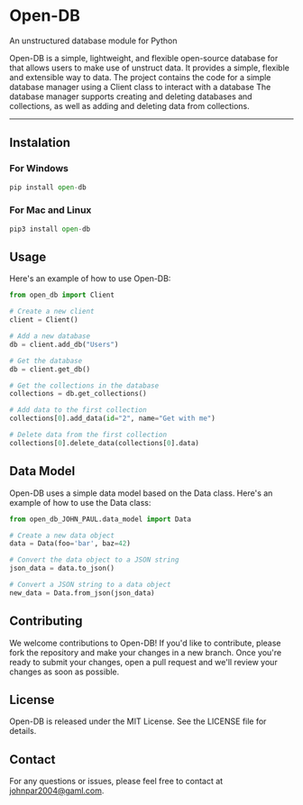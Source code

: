 # Open-DB

An unstructured database module for Python

Open-DB is a simple, lightweight, and flexible open-source database for that allows users to make use of unstruct data. It provides a simple, flexible and extensible way to data. The project contains the code for a simple database manager using a Client class to interact with a database The database manager supports creating and deleting databases and collections, as well as adding and deleting data from collections.

---

## Instalation

### For Windows

```Python
pip install open-db
```

### For Mac and Linux

```Python
pip3 install open-db
```

## Usage

Here's an example of how to use Open-DB:

```Python
from open_db import Client

# Create a new client
client = Client()

# Add a new database
db = client.add_db("Users")

# Get the database
db = client.get_db()

# Get the collections in the database
collections = db.get_collections()

# Add data to the first collection
collections[0].add_data(id="2", name="Get with me")

# Delete data from the first collection
collections[0].delete_data(collections[0].data)
```

## Data Model

Open-DB uses a simple data model based on the Data class. Here's an example of how to use the Data class:

```Python
from open_db_JOHN_PAUL.data_model import Data

# Create a new data object
data = Data(foo='bar', baz=42)

# Convert the data object to a JSON string
json_data = data.to_json()

# Convert a JSON string to a data object
new_data = Data.from_json(json_data)
```

## Contributing

We welcome contributions to Open-DB! If you'd like to contribute, please fork the repository and make your changes in a new branch. Once you're ready to submit your changes, open a pull request and we'll review your changes as soon as possible.

## License

Open-DB is released under the MIT License. See the LICENSE file for details.

## Contact

For any questions or issues, please feel free to contact at [johnpar2004@gaml.com](johnpar2004@gaml.com).
